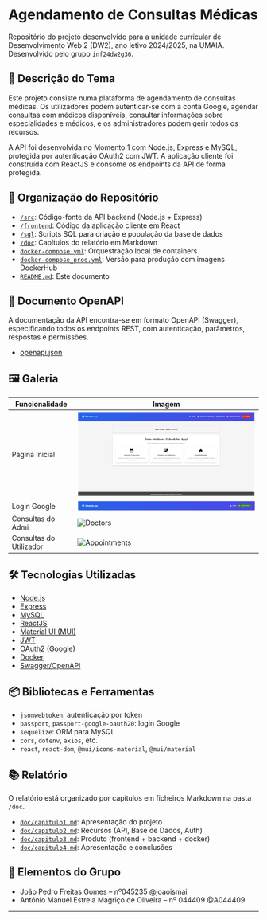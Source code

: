 # Agendamento de Consultas Médicas

Repositório do projeto desenvolvido para a unidade curricular de Desenvolvimento Web 2 (DW2), ano letivo 2024/2025, na UMAIA. Desenvolvido pelo grupo `inf24dw2g36`.

## 🎯 Descrição do Tema

Este projeto consiste numa plataforma de agendamento de consultas médicas. Os utilizadores podem autenticar-se com a conta Google, agendar consultas com médicos disponíveis, consultar informações sobre especialidades e médicos, e os administradores podem gerir todos os recursos.

A API foi desenvolvida no Momento 1 com Node.js, Express e MySQL, protegida por autenticação OAuth2 com JWT. A aplicação cliente foi construída com ReactJS e consome os endpoints da API de forma protegida.

## 📁 Organização do Repositório

- [`/src`](./src): Código-fonte da API backend (Node.js + Express)
- [`/frontend`](./frontend): Código da aplicação cliente em React
- [`/sql`](./sql): Scripts SQL para criação e população da base de dados
- [`/doc`](./doc): Capítulos do relatório em Markdown
- [`docker-compose.yml`](./docker-compose.yml): Orquestração local de containers
- [`docker-compose_prod.yml`](./docker-compose_prod.yml): Versão para produção com imagens DockerHub
- [`README.md`](./README.md): Este documento

## 📄 Documento OpenAPI

A documentação da API encontra-se em formato OpenAPI (Swagger), especificando todos os endpoints REST, com autenticação, parâmetros, respostas e permissões.

- [openapi.json](./doc/openapi.json)

## 🖼️ Galeria

| Funcionalidade | Imagem |
| --- | ----------- |
| Página Inicial |  ![Login](/galeria/PaginaInicial.png) |
| Login Google |  ![Users](/galeria/LoginGoogle.png) |
| Consultas do Admi |  ![Doctors](/galeria/doctors.png) |
| Consultas do Utilizador |  ![Appointments](/galeria/appointments.png) |

## 🛠️ Tecnologias Utilizadas

- [Node.js](https://nodejs.org/)
- [Express](https://expressjs.com/)
- [MySQL](https://www.mysql.com/)
- [ReactJS](https://react.dev/)
- [Material UI (MUI)](https://mui.com/)
- [JWT](https://jwt.io/)
- [OAuth2 (Google)](https://developers.google.com/identity/protocols/oauth2)
- [Docker](https://www.docker.com/)
- [Swagger/OpenAPI](https://swagger.io/specification/)

## 📦 Bibliotecas e Ferramentas

- `jsonwebtoken`: autenticação por token
- `passport`, `passport-google-oauth20`: login Google
- `sequelize`: ORM para MySQL
- `cors`, `dotenv`, `axios`, etc.
- `react`, `react-dom`, `@mui/icons-material`, `@mui/material`

## 📚 Relatório

O relatório está organizado por capítulos em ficheiros Markdown na pasta `/doc`.

- [`doc/capitulo1.md`](./doc/capitulo1.md): Apresentação do projeto
- [`doc/capitulo2.md`](./doc/capitulo2.md): Recursos (API, Base de Dados, Auth)
- [`doc/capitulo3.md`](./doc/capitulo3.md): Produto (frontend + backend + docker)
- [`doc/capitulo4.md`](./doc/capitulo4.md): Apresentação e conclusões

## 👥 Elementos do Grupo

- João Pedro Freitas Gomes – nº045235 @joaoismai
- António Manuel Estrela Magriço de Oliveira – nº 044409 @A044409

---

